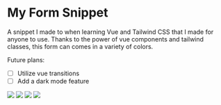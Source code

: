 # My Form Snippet

A snippet I made to when learning Vue and Tailwind CSS that I made for anyone to use. Thanks to the power of vue components and tailwind classes, this form can comes in a variety of colors.

Future plans:
- [ ] Utilize vue transitions
- [ ] Add a dark mode feature

<img src="/images/wide.png">
<img src="/images/blue.png">
<img src="/images/teal.png">
<img src="/images/indigo.png">
